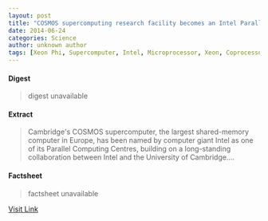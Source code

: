 ```yaml
---
layout: post
title: "COSMOS supercomputing research facility becomes an Intel Parallel Computing Centre"
date: 2014-06-24
categories: Science
author: unknown author
tags: [Xeon Phi, Supercomputer, Intel, Microprocessor, Xeon, Coprocessor, Computer hardware, Computing, Computers, Computer engineering, Technology, Computer architecture]
---
```



#### Digest
>digest unavailable

#### Extract
>Cambridge's COSMOS supercomputer, the largest shared-memory computer in Europe, has been named by computer giant Intel as one of its Parallel Computing Centres, building on a long-standing collaboration between Intel and the University of Cambridge....

#### Factsheet
>factsheet unavailable

[Visit Link](http://phys.org/news322806960.html)


